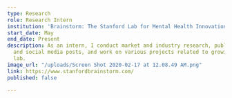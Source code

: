 ```yaml
---
type: Research
role: Research Intern
institution: 'Brainstorm: The Stanford Lab for Mental Health Innovation'
start_date: May
end_date: Present
description: As an intern, I conduct market and industry research, publish blog articles
  and social media posts, and work on various projects related to growing the academic
  lab.
image_url: "/uploads/Screen Shot 2020-02-17 at 12.08.49 AM.png"
link: https://www.stanfordbrainstorm.com/
published: false

---
```

